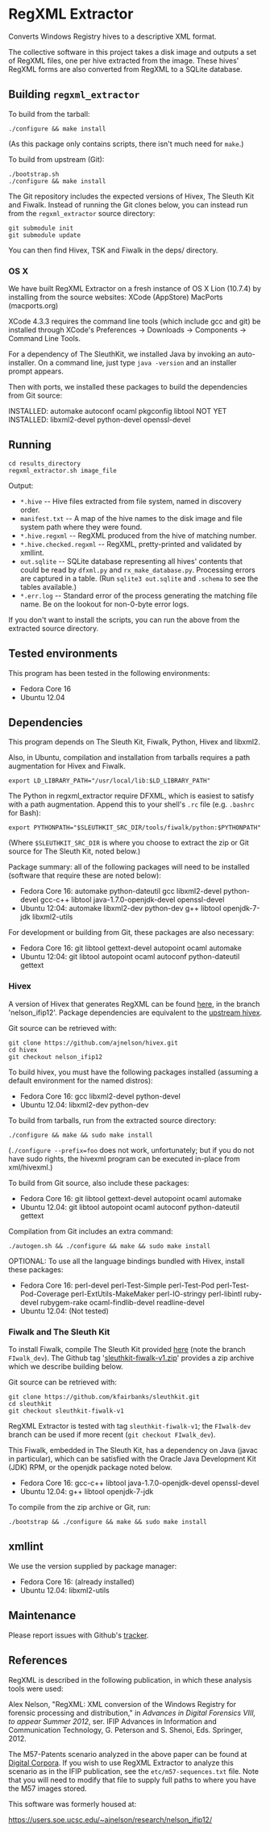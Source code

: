 # RegXML Extractor

Converts Windows Registry hives to a descriptive XML format.

The collective software in this project takes a disk image and outputs a set of RegXML files, one per hive extracted from the image.  These hives' RegXML forms are also converted from RegXML to a SQLite database.

## Building `regxml_extractor`

To build from the tarball:

    ./configure && make install

(As this package only contains scripts, there isn't much need for `make`.)

To build from upstream (Git):

    ./bootstrap.sh
    ./configure && make install

The Git repository includes the expected versions of Hivex, The Sleuth Kit and Fiwalk.  Instead of running the Git clones below, you can instead run from the `regxml_extractor` source directory:

    git submodule init
    git submodule update

You can then find Hivex, TSK and Fiwalk in the deps/ directory.

### OS X

We have built RegXML Extractor on a fresh instance of OS X Lion (10.7.4) by installing from the source websites:
XCode (AppStore)
MacPorts (macports.org)

XCode 4.3.3 requires the command line tools (which include gcc and git) be installed through XCode's Preferences -> Downloads -> Components -> Command Line Tools.

For a dependency of The SleuthKit, we installed Java by invoking an auto-installer.  On a command line, just type `java -version` and an installer prompt appears.

Then with ports, we installed these packages to build the dependencies from Git source:

INSTALLED: automake autoconf ocaml pkgconfig libtool
NOT YET INSTALLED: libxml2-devel python-devel openssl-devel

## Running

    cd results_directory
    regxml_extractor.sh image_file

Output:
* `*.hive` -- Hive files extracted from file system, named in discovery order.
* `manifest.txt` -- A map of the hive names to the disk image and file system path where they were found.
* `*.hive.regxml` -- RegXML produced from the hive of matching number.
* `*.hive.checked.regxml` -- RegXML, pretty-printed and validated by xmllint.
* `out.sqlite` -- SQLite database representing all hives' contents that could be read by `dfxml.py` and `rx_make_database.py`.  Processing errors are captured in a table.  (Run `sqlite3 out.sqlite` and `.schema` to see the tables available.)
* `*.err.log` -- Standard error of the process generating the matching file name.  Be on the lookout for non-0-byte error logs.

If you don't want to install the scripts, you can run the above from the extracted source directory.

## Tested environments

This program has been tested in the following environments:

* Fedora Core 16
* Ubuntu 12.04

## Dependencies

This program depends on The Sleuth Kit, Fiwalk, Python, Hivex and libxml2.

Also, in Ubuntu, compilation and installation from tarballs requires a path augmentation for Hivex and Fiwalk.

    export LD_LIBRARY_PATH="/usr/local/lib:$LD_LIBRARY_PATH"

The Python in regxml_extractor require DFXML, which is easiest to satisfy with a path augmentation.  Append this to your shell's `.rc` file (e.g. `.bashrc` for Bash):

    export PYTHONPATH="$SLEUTHKIT_SRC_DIR/tools/fiwalk/python:$PYTHONPATH"

(Where `$SLEUTHKIT_SRC_DIR` is where you choose to extract the zip or Git source for The Sleuth Kit, noted below.)

Package summary: all of the following packages will need to be installed (software that require these are noted below):

* Fedora Core 16: automake python-dateutil gcc libxml2-devel python-devel gcc-c++ libtool java-1.7.0-openjdk-devel openssl-devel
* Ubuntu 12:04: automake libxml2-dev python-dev g++ libtool openjdk-7-jdk libxml2-utils

For development or building from Git, these packages are also necessary:

* Fedora Core 16: git libtool gettext-devel autopoint ocaml automake
* Ubuntu 12:04: git libtool autopoint ocaml autoconf python-dateutil gettext

### Hivex

A version of Hivex that generates RegXML can be found [here](https://github.com/ajnelson/hivex.git), in the branch 'nelson_ifip12'.  Package dependencies are equivalent to the [upstream hivex](https://github.com/libguestfs/hivex.git).

Git source can be retrieved with:

    git clone https://github.com/ajnelson/hivex.git
    cd hivex
    git checkout nelson_ifip12

To build hivex, you must have the following packages installed (assuming a default environment for the named distros):

* Fedora Core 16: gcc libxml2-devel python-devel
* Ubuntu 12.04: libxml2-dev python-dev

To build from tarballs, run from the extracted source directory:

    ./configure && make && sudo make install

(`./configure --prefix=foo` does not work, unfortunately; but if you do not have sudo rights, the hivexml program can be executed in-place from xml/hivexml.)

To build from Git source, also include these packages:

* Fedora Core 16: git libtool gettext-devel autopoint ocaml automake
* Ubuntu 12.04: git libtool autopoint ocaml autoconf python-dateutil gettext

Compilation from Git includes an extra command:

    ./autogen.sh && ./configure && make && sudo make install

OPTIONAL: To use all the language bindings bundled with Hivex, install these packages:

* Fedora Core 16: perl-devel perl-Test-Simple perl-Test-Pod perl-Test-Pod-Coverage perl-ExtUtils-MakeMaker perl-IO-stringy perl-libintl ruby-devel rubygem-rake ocaml-findlib-devel readline-devel
* Ubuntu 12.04: (Not tested)

### Fiwalk and The Sleuth Kit

To install Fiwalk, compile The Sleuth Kit provided [here](https://github.com/kfairbanks/sleuthkit/tree/FIwalk_dev) (note the branch `FIwalk_dev`).  The Github tag '[sleuthkit-fiwalk-v1.zip](https://github.com/kfairbanks/sleuthkit/zipball/sleuthkit-fiwalk-v1)' provides a zip archive which we describe building below.

Git source can be retrieved with:

    git clone https://github.com/kfairbanks/sleuthkit.git
    cd sleuthkit
    git checkout sleuthkit-fiwalk-v1

RegXML Extractor is tested with tag `sleuthkit-fiwalk-v1`; the `FIwalk-dev` branch can be used if more recent (`git checkout FIwalk_dev`).

This Fiwalk, embedded in The Sleuth Kit, has a dependency on Java (javac in particular), which can be satisfied with the Oracle Java Development Kit (JDK) RPM, or the openjdk package noted below.

* Fedora Core 16: gcc-c++ libtool java-1.7.0-openjdk-devel openssl-devel
* Ubuntu 12.04: g++ libtool openjdk-7-jdk

To compile from the zip archive or Git, run:

    ./bootstrap && ./configure && make && sudo make install

## xmllint

We use the version supplied by package manager:

* Fedora Core 16: (already installed)
* Ubuntu 12.04: libxml2-utils

## Maintenance

Please report issues with Github's [tracker](https://github.com/ajnelson/regxml_extractor/issues).

## References

RegXML is described in the following publication, in which these analysis tools were used:

Alex Nelson, "RegXML: XML conversion of the Windows Registry for forensic processing and distribution," in _Advances in Digital Forensics VIII, to appear Summer 2012_, ser. IFIP Advances in Information and Communication Technology, G. Peterson and S. Shenoi, Eds. Springer, 2012.

The M57-Patents scenario analyzed in the above paper can be found at [Digital Corpora](http://digitalcorpora.org/corpora/scenarios/m57-patents-scenario).  If you wish to use RegXML Extractor to analyze this scenario as in the IFIP publication, see the `etc/m57-sequences.txt` file.  Note that you will need to modify that file to supply full paths to where you have the M57 images stored.

This software was formerly housed at:

https://users.soe.ucsc.edu/~ajnelson/research/nelson_ifip12/
